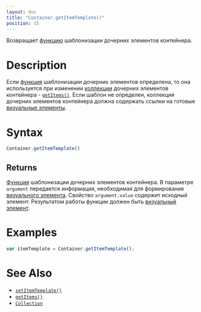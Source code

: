 ```yaml
---
layout: doc
title: "Container.getItemTemplate()"
position: 15
---
```


Возвращает [функцию](../../Script/) шаблонизации дочерних элементов контейнера.

# Description

Если [функция](../../Script/) шаблонизации дочерних элементов определена, то она используется при
изменении [коллекции](../../Collection/) дочерних элементов контейнера - [`getItems()`](../Container.getItems/).
Если шаблон не определен, коллекция дочерних элементов контейнера должна содержать ссылки на готовые
[визуальные элементы](../../Element/).

# Syntax

```js
Container.getItemTemplate()
```

## Returns

[Функция](../../Script/) шаблонизации дочерних элементов контейнера. В параметре `argument`
передается информация, необходимая для формирования [визуального элемента](../../Element/).
Свойство `argument.value` содержит исходный элемент. Результатом работы функции должен быть
[визуальный элемент](../../Element/).

# Examples

```js
var itemTemplate = Container.getItemTemplate();
```

# See Also

* [`setItemTemplate()`](../Container.setItemTemplate/)
* [`getItems()`](../Container.getItems/)
* [`Collection`](../../Collection/)
